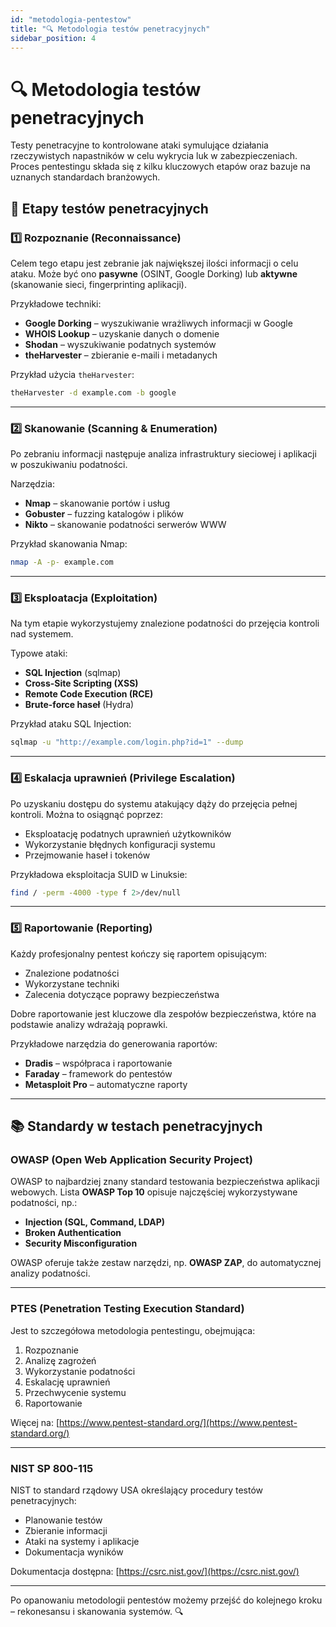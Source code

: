 ```yaml
---
id: "metodologia-pentestow"
title: "🔍 Metodologia testów penetracyjnych"
sidebar_position: 4
---
```


# 🔍 Metodologia testów penetracyjnych

Testy penetracyjne to kontrolowane ataki symulujące działania rzeczywistych napastników w celu wykrycia luk w zabezpieczeniach. Proces pentestingu składa się z kilku kluczowych etapów oraz bazuje na uznanych standardach branżowych.

## 📌 Etapy testów penetracyjnych

### **1️⃣ Rozpoznanie (Reconnaissance)**
Celem tego etapu jest zebranie jak największej ilości informacji o celu ataku. Może być ono **pasywne** (OSINT, Google Dorking) lub **aktywne** (skanowanie sieci, fingerprinting aplikacji).

Przykładowe techniki:
- **Google Dorking** – wyszukiwanie wrażliwych informacji w Google
- **WHOIS Lookup** – uzyskanie danych o domenie
- **Shodan** – wyszukiwanie podatnych systemów
- **theHarvester** – zbieranie e-maili i metadanych

Przykład użycia `theHarvester`:
```bash
theHarvester -d example.com -b google
```

---

### **2️⃣ Skanowanie (Scanning & Enumeration)**
Po zebraniu informacji następuje analiza infrastruktury sieciowej i aplikacji w poszukiwaniu podatności.

Narzędzia:
- **Nmap** – skanowanie portów i usług
- **Gobuster** – fuzzing katalogów i plików
- **Nikto** – skanowanie podatności serwerów WWW

Przykład skanowania Nmap:
```bash
nmap -A -p- example.com
```

---

### **3️⃣ Eksploatacja (Exploitation)**
Na tym etapie wykorzystujemy znalezione podatności do przejęcia kontroli nad systemem.

Typowe ataki:
- **SQL Injection** (sqlmap)
- **Cross-Site Scripting (XSS)**
- **Remote Code Execution (RCE)**
- **Brute-force haseł** (Hydra)

Przykład ataku SQL Injection:
```bash
sqlmap -u "http://example.com/login.php?id=1" --dump
```

---

### **4️⃣ Eskalacja uprawnień (Privilege Escalation)**
Po uzyskaniu dostępu do systemu atakujący dąży do przejęcia pełnej kontroli. Można to osiągnąć poprzez:
- Eksploatację podatnych uprawnień użytkowników
- Wykorzystanie błędnych konfiguracji systemu
- Przejmowanie haseł i tokenów

Przykładowa eksploitacja SUID w Linuksie:
```bash
find / -perm -4000 -type f 2>/dev/null
```

---

### **5️⃣ Raportowanie (Reporting)**
Każdy profesjonalny pentest kończy się raportem opisującym:
- Znalezione podatności
- Wykorzystane techniki
- Zalecenia dotyczące poprawy bezpieczeństwa

Dobre raportowanie jest kluczowe dla zespołów bezpieczeństwa, które na podstawie analizy wdrażają poprawki.

Przykładowe narzędzia do generowania raportów:
- **Dradis** – współpraca i raportowanie
- **Faraday** – framework do pentestów
- **Metasploit Pro** – automatyczne raporty

---

## 📚 Standardy w testach penetracyjnych

### **OWASP (Open Web Application Security Project)**
OWASP to najbardziej znany standard testowania bezpieczeństwa aplikacji webowych. Lista **OWASP Top 10** opisuje najczęściej wykorzystywane podatności, np.:
- **Injection (SQL, Command, LDAP)**
- **Broken Authentication**
- **Security Misconfiguration**

OWASP oferuje także zestaw narzędzi, np. **OWASP ZAP**, do automatycznej analizy podatności.

---

### **PTES (Penetration Testing Execution Standard)**
Jest to szczegółowa metodologia pentestingu, obejmująca:
1. Rozpoznanie
2. Analizę zagrożeń
3. Wykorzystanie podatności
4. Eskalację uprawnień
5. Przechwycenie systemu
6. Raportowanie

Więcej na: [https://www.pentest-standard.org/](https://www.pentest-standard.org/)

---

### **NIST SP 800-115**
NIST to standard rządowy USA określający procedury testów penetracyjnych:
- Planowanie testów
- Zbieranie informacji
- Ataki na systemy i aplikacje
- Dokumentacja wyników

Dokumentacja dostępna: [https://csrc.nist.gov/](https://csrc.nist.gov/)

---

Po opanowaniu metodologii pentestów możemy przejść do kolejnego kroku – rekonesansu i skanowania systemów. 🔍
